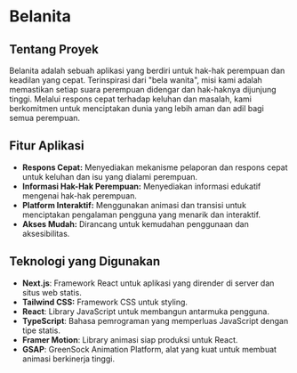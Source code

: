 # Belanita

## Tentang Proyek

Belanita adalah sebuah aplikasi yang berdiri untuk hak-hak perempuan dan keadilan yang cepat. Terinspirasi dari "bela wanita", misi kami adalah memastikan setiap suara perempuan didengar dan hak-haknya dijunjung tinggi. Melalui respons cepat terhadap keluhan dan masalah, kami berkomitmen untuk menciptakan dunia yang lebih aman dan adil bagi semua perempuan.

## Fitur Aplikasi

- **Respons Cepat:** Menyediakan mekanisme pelaporan dan respons cepat untuk keluhan dan isu yang dialami perempuan.
- **Informasi Hak-Hak Perempuan:** Menyediakan informasi edukatif mengenai hak-hak perempuan.
- **Platform Interaktif:** Menggunakan animasi dan transisi untuk menciptakan pengalaman pengguna yang menarik dan interaktif.
- **Akses Mudah:** Dirancang untuk kemudahan penggunaan dan aksesibilitas.

## Teknologi yang Digunakan

- **Next.js**: Framework React untuk aplikasi yang dirender di server dan situs web statis.
- **Tailwind CSS:** Framework CSS untuk styling.
- **React**: Library JavaScript untuk membangun antarmuka pengguna.
- **TypeScript**: Bahasa pemrograman yang memperluas JavaScript dengan tipe statis.
- **Framer Motion**: Library animasi siap produksi untuk React.
- **GSAP**: GreenSock Animation Platform, alat yang kuat untuk membuat animasi berkinerja tinggi.
